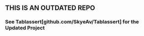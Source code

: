 ## THIS IS AN OUTDATED REPO
### See Tablassert[github.com/SkyeAv/Tablassert] for the Updated Project
